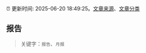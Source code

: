 :alarm_clock: 更新时间: 2025-06-20 18:49:25。[文章来源](/README.md)、[文章分类](/TAGS.md)

## 报告


> 关键字：`报告`、`月报`



